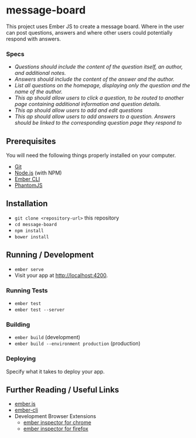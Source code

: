 # message-board

This project uses Ember JS to create a message board. Where in the user can post questions, answers and where other users could potentially respond with answers.

### Specs

* _Questions should include the content of the question itself, an author, and additional notes._
* _Answers should include the content of the answer and the author._
* _List all questions on the homepage, displaying only the question and the name of the author._
* _This ap should allow users to click a question, to be routed to another page containing additional information and question details._
* _This ap should allow users to add and edit questions_
* _This ap should allow users to add answers to a question. Answers should be linked to the corresponding question page they respond to_

## Prerequisites

You will need the following things properly installed on your computer.

* [Git](https://git-scm.com/)
* [Node.js](https://nodejs.org/) (with NPM)
* [Ember CLI](https://ember-cli.com/)
* [PhantomJS](http://phantomjs.org/)

## Installation

* `git clone <repository-url>` this repository
* `cd message-board`
* `npm install`
* `bower install`

## Running / Development

* `ember serve`
* Visit your app at [http://localhost:4200](http://localhost:4200).

### Running Tests

* `ember test`
* `ember test --server`

### Building

* `ember build` (development)
* `ember build --environment production` (production)

### Deploying

Specify what it takes to deploy your app.

## Further Reading / Useful Links

* [ember.js](http://emberjs.com/)
* [ember-cli](https://ember-cli.com/)
* Development Browser Extensions
  * [ember inspector for chrome](https://chrome.google.com/webstore/detail/ember-inspector/bmdblncegkenkacieihfhpjfppoconhi)
  * [ember inspector for firefox](https://addons.mozilla.org/en-US/firefox/addon/ember-inspector/)
